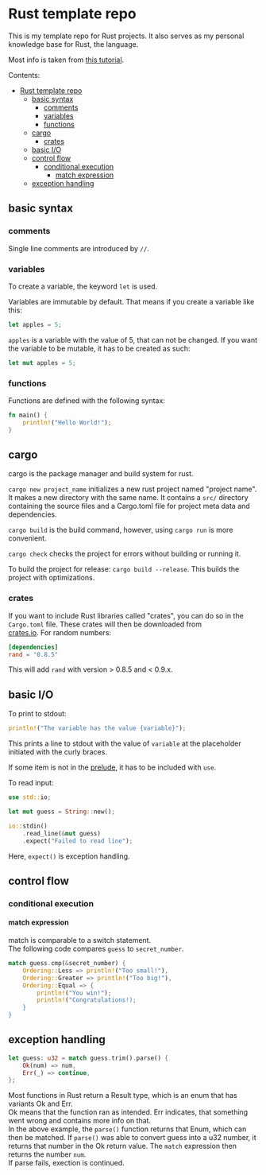 # Rust template repo

This is my template repo for Rust projects. It also serves as my personal knowledge base for Rust, the language.

Most info is taken from [this tutorial](https://doc.rust-lang.org/book/ch02-00-guessing-game-tutorial.html).  

Contents:

- [Rust template repo](#rust-template-repo)
    - [basic syntax](#basic-syntax)
        - [comments](#comments)
        - [variables](#variables)
        - [functions](#functions)
    - [cargo](#cargo)
        - [crates](#crates)
    - [basic I/O](#basic-i/o)
    - [control flow](#control-flow)
        - [conditional execution](#conditional-execution)
            - [match expression](#match-expression)
    - [exception handling](#exception-handling)

## basic syntax

### comments

Single line comments are introduced by `//`.  

### variables

To create a variable, the keyword `let` is used.  

Variables are immutable by default. That means if you create a variable like this:  
```rust
let apples = 5;
```

`apples` is a variable with the value of 5, that can not be changed. If you want the variable to be mutable, it has to be created as such:  

```rust
let mut apples = 5;
```

### functions

Functions are defined with the following syntax:  
```rust
fn main() {
    println!("Hello World!");
}
```

## cargo

cargo is the package manager and build system for rust.  

`cargo new project_name` initializes a new rust project named "project name".
It makes a new directory with the same name. It contains a `src/` directory containing the source files and a Cargo.toml file for project meta data and dependencies.  

`cargo build` is the build command, however, using `cargo run` is more convenient.  

`cargo check` checks the project for errors without building or running it.  

To build the project for release: `cargo build --release`. This builds the project with optimizations.  

### crates

If you want to include Rust libraries called "crates", you can do so in the `Cargo.toml` file. These crates will then be downloaded from  
[crates.io](crates.io). For random numbers:  

```toml
[dependencies]
rand = "0.8.5"
```  

This will add `rand` with version > 0.8.5 and < 0.9.x.  


## basic I/O

To print to stdout: 
```rust
println!("The variable has the value {variable}");
```
This prints a line to stdout with the value of `variable` at the placeholder initiated with the curly braces.  

If some item is not in the [prelude](https://doc.rust-lang.org/std/prelude/index.html), it has to be included with `use`.  

To read input:  

```rust
use std::io;

let mut guess = String::new();

io::stdin()
    .read_line(&mut guess)
    .expect("Failed to read line");
```  

Here, `expect()` is exception handling.  


## control flow

### conditional execution

#### match expression
  
match is comparable to a switch statement.  
The following code compares `guess` to `secret_number`.

```rust
match guess.cmp(&secret_number) {
    Ordering::Less => println!("Too small!"),
    Ordering::Greater => println!("Too big!"),
    Ordering::Equal => {
        println!("You win!");
        println!("Congratulations!);
    }
}
```


## exception handling

```rust
let guess: u32 = match guess.trim().parse() {
    Ok(num) => num,
    Err(_) => continue,
};
```

Most functions in Rust return a Result type, which is an enum that has variants Ok and Err.  
Ok means that the function ran as intended. Err indicates, that something went wrong and contains more info on that.  
In the above example, the `parse()` function returns that Enum, which can then be matched. If `parse()` was able to convert guess into a u32 number, it returns that number in the Ok return value. The `match` expression then returns the number `num`.  
If parse fails, exection is continued.  

